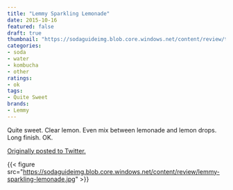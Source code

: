 ```yaml
---
title: "Lemmy Sparkling Lemonade"
date: 2015-10-16
featured: false
draft: true
thumbnail: "https://sodaguideimg.blob.core.windows.net/content/review/thumbs/lemmy-sparkling-lemonade.jpg"
categories:
- soda
- water
- kombucha
- other
ratings:
- ok
tags:
- Quite Sweet
brands:
- Lemmy
---
```


Quite sweet. Clear lemon. Even mix between lemonade and lemon drops. Long finish. OK.

[Originally posted to Twitter.](https://twitter.com/Cavorter/status/655187098476015617)

{{< figure src="https://sodaguideimg.blob.core.windows.net/content/review/lemmy-sparkling-lemonade.jpg" >}}

